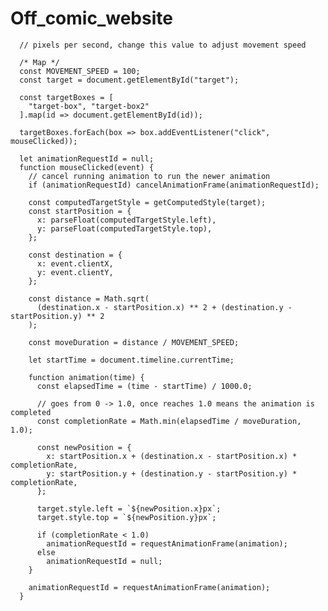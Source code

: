# Off_comic_website  
      // pixels per second, change this value to adjust movement speed
  
      /* Map */
      const MOVEMENT_SPEED = 100;
      const target = document.getElementById("target");

      const targetBoxes = [
        "target-box", "target-box2"
      ].map(id => document.getElementById(id));
      
      targetBoxes.forEach(box => box.addEventListener("click", mouseClicked));
      
      let animationRequestId = null;
      function mouseClicked(event) {
        // cancel running animation to run the newer animation
        if (animationRequestId) cancelAnimationFrame(animationRequestId);

        const computedTargetStyle = getComputedStyle(target);
        const startPosition = {
          x: parseFloat(computedTargetStyle.left),
          y: parseFloat(computedTargetStyle.top),
        };

        const destination = {
          x: event.clientX,
          y: event.clientY,
        };

        const distance = Math.sqrt(
          (destination.x - startPosition.x) ** 2 + (destination.y - startPosition.y) ** 2
        );

        const moveDuration = distance / MOVEMENT_SPEED;

        let startTime = document.timeline.currentTime;

        function animation(time) {
          const elapsedTime = (time - startTime) / 1000.0;

          // goes from 0 -> 1.0, once reaches 1.0 means the animation is completed
          const completionRate = Math.min(elapsedTime / moveDuration, 1.0);

          const newPosition = {
            x: startPosition.x + (destination.x - startPosition.x) * completionRate,
            y: startPosition.y + (destination.y - startPosition.y) * completionRate,
          };

          target.style.left = `${newPosition.x}px`;
          target.style.top = `${newPosition.y}px`;

          if (completionRate < 1.0) 
            animationRequestId = requestAnimationFrame(animation);
          else 
            animationRequestId = null;
        }

        animationRequestId = requestAnimationFrame(animation);
      }

